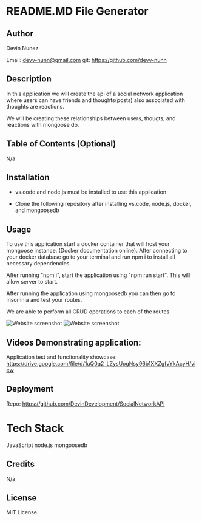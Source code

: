 # README.MD File Generator

## Author

Devin Nunez

Email: devv-nunn@gmail.com
git: https://github.com/devv-nunn

## Description

In this application we will create the api of a social network application where users can have friends and thoughts(posts) also associated with thoughts are reactions.

We will be creating these relationships between users, thougts, and reactions with mongoose db. 

## Table of Contents (Optional)

N/a

## Installation

- vs.code and node.js must be installed to use this application

- Clone the following repository after installing vs.code, node.js, docker, and mongoosedb

## Usage

To use this application start a docker container that will host your mongoose instance. (Docker documentation online). After connecting to your docker database go to your terminal and run npm i to install all necessary dependencies.

After running "npm i", start the application using "npm run start". This will allow server to start.

After running the application using mongoosedb you can then go to insomnia and test your routes.

We are able to perform all CRUD operations to each of the routes.

![Website screenshot](./assets/images/Capture1.PNG)
![Website screenshot](./assets/images/Capture2.PNG)


## Videos Demonstrating application:

Application test and functionality showcase:
https://drive.google.com/file/d/1uQ0q2_LZysUogNsy96b1XXZgfvYkAcyH/view

## Deployment

Repo: https://github.com/DevinDevelopment/SocialNetworkAPI

# Tech Stack

JavaScript
node.js
mongoosedb

## Credits

N/a

## License

MIT License.